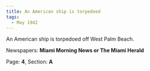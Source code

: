 ```yaml
---  
title: An American ship is torpedoed  
tags:  
  - May 1942  
---  
```

  
An American ship is torpedoed off West Palm Beach.  
  
Newspapers: **Miami Morning News or The Miami Herald**  
  
Page: **4**, Section: **A** 
